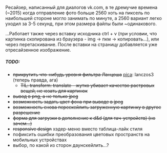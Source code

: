 Ресайзер, написанный для диалогов vk.com, в те дремучие времена (~2015) когда отправление фото больше 2560 хоть на пиксель по наибольшей стороне могло занимать по минуте, а 2560 вариант легко уходил за 3-5 секунд, при этом размера файлы были ~одинакового.

...Работает также через вставку исходника ctrl + v (при условии, что картинка скопирована из браузера - img → пкм → копировать...), или через перетаскивание. 
После вставки на страницу добавляется уже отресайзенное изображение.

##### TODO:
* ~~прикрутить что-нибудь уровня фильтра Ланцоша~~ [pica](https://github.com/nodeca/pica): lanczos3 (теперь правда, ага)
	* ~~TIL: transform: translate - жутко убивает качество растровых вещей, не юзать для картинок~~
* ~~вывод в png, а не только jpeg~~
* ~~возможность задать цвет фона при выводе в jpeg~~
* ~~возможность снова перескейлить загруженную картинку в другое разрешение~~
* ~~форма для загрузки в дополнение к d&d (для тач-устройств) (но зачем...)~~
* ~~responsive design~~ хэдер-меню вместо таблица-лайк стиля
* пофиксить ошибки преобразования цветовых пространств на мобильных устройствах
* выбор, по какой из сторон даунскейлить...?
